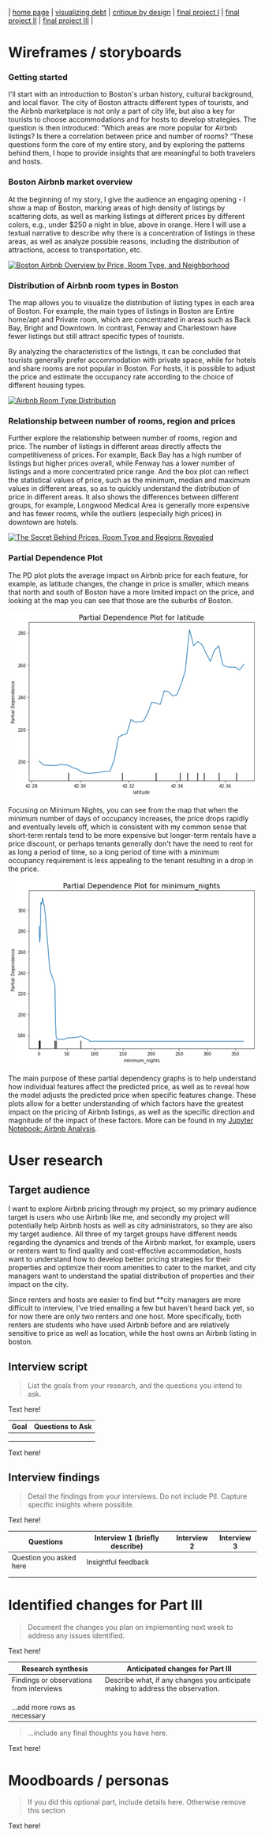 | [home page](https://cmustudent.github.io/tswd-portfolio-templates/) | [visualizing debt](visualizing-government-debt) | [critique by design](critique-by-design) | [final project I](final-project-part-one) | [final project II](final-project-part-two) | [final project III](final-project-part-three) |

# Wireframes / storyboards

### Getting started
I'll start with an introduction to Boston's urban history, cultural background, and local flavor. The city of Boston attracts different types of tourists, and the Airbnb marketplace is not only a part of city life, but also a key for tourists to choose accommodations and for hosts to develop strategies. The question is then introduced: “Which areas are more popular for Airbnb listings? Is there a correlation between price and number of rooms? “These questions form the core of my entire story, and by exploring the patterns behind them, I hope to provide insights that are meaningful to both travelers and hosts.

### Boston Airbnb market overview
At the beginning of my story, I give the audience an engaging opening - I show a map of Boston, marking areas of high density of listings by scattering dots, as well as marking listings at different prices by different colors, e.g., under $250 a night in blue, above in orange. Here I will use a textual narrative to describe why there is a concentration of listings in these areas, as well as analyze possible reasons, including the distribution of attractions, access to transportation, etc.

<div class='tableauPlaceholder' id='viz1732423059802' style='position: relative'>
  <noscript>
    <a href='#'>
      <img alt='Boston Airbnb Overview by Price, Room Type, and Neighborhood' src='https://public.tableau.com/static/images/Ma/MapOverview_17323167102140/Sheet1/1_rss.png' style='border: none' />
    </a>
  </noscript>
  <object class='tableauViz' style='display:none;'>
    <param name='host_url' value='https%3A%2F%2Fpublic.tableau.com%2F' />
    <param name='embed_code_version' value='3' />
    <param name='site_root' value='' />
    <param name='name' value='MapOverview_17323167102140/Sheet1' />
    <param name='tabs' value='no' />
    <param name='toolbar' value='yes' />
    <param name='static_image' value='https://public.tableau.com/static/images/Ma/MapOverview_17323167102140/Sheet1/1.png' />
    <param name='animate_transition' value='yes' />
    <param name='display_static_image' value='yes' />
    <param name='display_spinner' value='yes' />
    <param name='display_overlay' value='yes' />
    <param name='display_count' value='yes' />
    <param name='language' value='zh-CN' />
  </object>
</div>

<script type='text/javascript'>
  var divElement = document.getElementById('viz1732423059802');
  var vizElement = divElement.getElementsByTagName('object')[0];
  vizElement.style.width='100%';
  vizElement.style.height=(divElement.offsetWidth*0.75)+'px';
  var scriptElement = document.createElement('script');
  scriptElement.src = 'https://public.tableau.com/javascripts/api/viz_v1.js';
  vizElement.parentNode.insertBefore(scriptElement, vizElement);
</script>

### Distribution of Airbnb room types in Boston
The map allows you to visualize the distribution of listing types in each area of Boston. For example, the main types of listings in Boston are Entire home/apt and Private room, which are concentrated in areas such as Back Bay, Bright and Downtown. In contrast, Fenway and Charlestown have fewer listings but still attract specific types of tourists.

By analyzing the characteristics of the listings, it can be concluded that tourists generally prefer accommodation with private space, while for hotels and share rooms are not popular in Boston. For hosts, it is possible to adjust the price and estimate the occupancy rate according to the choice of different housing types.

<div class='tableauPlaceholder' id='viz1732423914373' style='position: relative'>
  <noscript>
    <a href='#'>
      <img alt='Airbnb Room Type Distribution' src='https://public.tableau.com/static/images/te/test2_17324237366850/Sheet2/1_rss.png' style='border: none' />
    </a>
  </noscript>
  <object class='tableauViz' style='display:none;'>
    <param name='host_url' value='https%3A%2F%2Fpublic.tableau.com%2F' />
    <param name='embed_code_version' value='3' />
    <param name='site_root' value='' />
    <param name='name' value='test2_17324237366850/Sheet2' />
    <param name='tabs' value='no' />
    <param name='toolbar' value='yes' />
    <param name='static_image' value='https://public.tableau.com/static/images/te/test2_17324237366850/Sheet2/1.png' />
    <param name='animate_transition' value='yes' />
    <param name='display_static_image' value='yes' />
    <param name='display_spinner' value='yes' />
    <param name='display_overlay' value='yes' />
    <param name='display_count' value='yes' />
    <param name='language' value='zh-CN' />
    <param name='filter' value='publish=yes' />
  </object>
</div>

<script type='text/javascript'>
  var divElement = document.getElementById('viz1732423914373');
  var vizElement = divElement.getElementsByTagName('object')[0];
  vizElement.style.width='100%';
  vizElement.style.height=(divElement.offsetWidth*0.75)+'px';
  var scriptElement = document.createElement('script');
  scriptElement.src = 'https://public.tableau.com/javascripts/api/viz_v1.js';
  vizElement.parentNode.insertBefore(scriptElement, vizElement);
</script>


### Relationship between number of rooms, region and prices
Further explore the relationship between number of rooms, region and price. The number of listings in different areas directly affects the competitiveness of prices. For example, Back Bay has a high number of listings but higher prices overall, while Fenway has a lower number of listings and a more concentrated price range. And the box plot can reflect the statistical values of price, such as the minimum, median and maximum values in different areas, so as to quickly understand the distribution of price in different areas. It also shows the differences between different groups, for example, Longwood Medical Area is generally more expensive and has fewer rooms, while the outliers (especially high prices) in downtown are hotels.

<div class='tableauPlaceholder' id='viz1732424343519' style='position: relative'>
  <noscript>
    <a href='#'>
      <img alt='The Secret Behind Prices, Room Type and Regions Revealed' src='https://public.tableau.com/static/images/pr/priceroomtyperegion/Sheet3/1_rss.png' style='border: none' />
    </a>
  </noscript>
  <object class='tableauViz' style='display:none;'>
    <param name='host_url' value='https%3A%2F%2Fpublic.tableau.com%2F' />
    <param name='embed_code_version' value='3' />
    <param name='site_root' value='' />
    <param name='name' value='priceroomtyperegion/Sheet3' />
    <param name='tabs' value='no' />
    <param name='toolbar' value='yes' />
    <param name='static_image' value='https://public.tableau.com/static/images/pr/priceroomtyperegion/Sheet3/1.png' />
    <param name='animate_transition' value='yes' />
    <param name='display_static_image' value='yes' />
    <param name='display_spinner' value='yes' />
    <param name='display_overlay' value='yes' />
    <param name='display_count' value='yes' />
    <param name='language' value='zh-CN' />
    <param name='filter' value='publish=yes' />
  </object>
</div>

<script type='text/javascript'>
  var divElement = document.getElementById('viz1732424343519');
  var vizElement = divElement.getElementsByTagName('object')[0];
  vizElement.style.width='100%';
  vizElement.style.height=(divElement.offsetWidth*0.75)+'px';
  var scriptElement = document.createElement('script');
  scriptElement.src = 'https://public.tableau.com/javascripts/api/viz_v1.js';
  vizElement.parentNode.insertBefore(scriptElement, vizElement);
</script>


### Partial Dependence Plot
The PD plot plots the average impact on Airbnb price for each feature, for example, as latitude changes, the change in price is smaller, which means that north and south of Boston have a more limited impact on the price, and looking at the map you can see that those are the suburbs of Boston.

![Latitude Image](https://raw.githubusercontent.com/Ray1208xxxx/Ray-Zeng-Portfolio/main/latitde.png)

Focusing on Minimum Nights, you can see from the map that when the minimum number of days of occupancy increases, the price drops rapidly and eventually levels off, which is consistent with my common sense that short-term rentals tend to be more expensive but longer-term rentals have a price discount, or perhaps tenants generally don't have the need to rent for as long a period of time, so a long period of time with a minimum occupancy requirement is less appealing to the tenant resulting in a drop in the price.

![Night Image](https://raw.githubusercontent.com/Ray1208xxxx/Ray-Zeng-Portfolio/main/night.png)

The main purpose of these partial dependency graphs is to help understand how individual features affect the predicted price, as well as to reveal how the model adjusts the predicted price when specific features change. These plots allow for a better understanding of which factors have the greatest impact on the pricing of Airbnb listings, as well as the specific direction and magnitude of the impact of these factors. More can be found in my [Jupyter Notebook: Airbnb Analysis](https://github.com/Ray1208xxxx/Ray-Zeng-Portfolio/blob/main/airbnb.ipynb).

# User research 

## Target audience
I want to explore Airbnb pricing through my project, so my primary audience target is users who use Airbnb like me, and secondly my project will potentially help Airbnb hosts as well as city administrators, so they are also my target audience. All three of my target groups have different needs regarding the dynamics and trends of the Airbnb market, for example, users or renters want to find quality and cost-effective accommodation, hosts want to understand how to develop better pricing strategies for their properties and optimize their room amenities to cater to the market, and city managers want to understand the spatial distribution of properties and their impact on the city.

Since renters and hosts are easier to find but **city managers are more difficult to interview, I've tried emailing a few but haven't heard back yet, so for now there are only two renters and one host. More specifically, both renters are students who have used Airbnb before and are relatively sensitive to price as well as location, while the host owns an Airbnb listing in boston.

## Interview script
> List the goals from your research, and the questions you intend to ask. 

Text here!

| Goal | Questions to Ask |
|------|------------------|
|      |                  |
|      |                  |
|      |                  |


Text here!

## Interview findings
> Detail the findings from your interviews.  Do not include PII.  Capture specific insights where possible.

Text here!

| Questions               | Interview 1 (briefly describe) | Interview 2 | Interview 3 |
|-------------------------|--------------------------------|-------------|-------------|
| Question you asked here | Insightful feedback            |             |             |
|                         |                                |             |             |
|                         |                                |             |             |


# Identified changes for Part III
> Document the changes you plan on implementing next week to address any issues identified.  

Text here!

| Research synthesis                       | Anticipated changes for Part III                                                |
|------------------------------------------|---------------------------------------------------------------------------------|
| Findings or observations from interviews | Describe what, if any changes you anticipate making to address the observation. |
|                                          |                                                                                 |
|                                          |                                                                                 |
|                                          |                                                                                 |
| ...add more rows as necessary            |                                                                                 |

> ...include any final thoughts you have here. 

Text here!

# Moodboards / personas
> If you did this optional part, include details here.  Otherwise remove this section

Text here!

